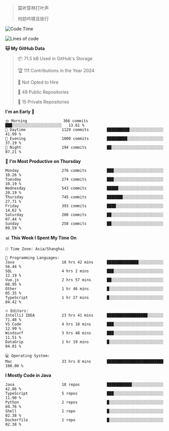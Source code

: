 > 莫听穿林打叶声
> 
> 何妨吟啸且徐行

<!-- ![Github Stats](https://github-readme-stats.vercel.app/api?username=catch6&count_private=true&show_icons=true&theme=gruvbox) -->

<!-- ![Top Langs](https://github-readme-stats.vercel.app/api/top-langs/?username=catch6&layout=compact) -->

<!--START_SECTION:waka-->
![Code Time](http://img.shields.io/badge/Code%20Time-1%2C929%20hrs%2027%20mins-blue)

![Lines of code](https://img.shields.io/badge/From%20Hello%20World%20I%27ve%20Written-9.4%20million%20lines%20of%20code-blue)

**🐱 My GitHub Data** 

> 📦 71.5 kB Used in GitHub's Storage 
 > 
> 🏆 111 Contributions in the Year 2024
 > 
> 🚫 Not Opted to Hire
 > 
> 📜 49 Public Repositories 
 > 
> 🔑 15 Private Repositories 
 > 
**I'm an Early 🐤** 

```text
🌞 Morning                366 commits         ███░░░░░░░░░░░░░░░░░░░░░░   13.61 % 
🌆 Daytime                1129 commits        ██████████░░░░░░░░░░░░░░░   41.99 % 
🌃 Evening                1000 commits        █████████░░░░░░░░░░░░░░░░   37.19 % 
🌙 Night                  194 commits         ██░░░░░░░░░░░░░░░░░░░░░░░   07.21 % 
```
📅 **I'm Most Productive on Thursday** 

```text
Monday                   276 commits         ███░░░░░░░░░░░░░░░░░░░░░░   10.26 % 
Tuesday                  274 commits         ███░░░░░░░░░░░░░░░░░░░░░░   10.19 % 
Wednesday                543 commits         █████░░░░░░░░░░░░░░░░░░░░   20.19 % 
Thursday                 745 commits         ███████░░░░░░░░░░░░░░░░░░   27.71 % 
Friday                   393 commits         ████░░░░░░░░░░░░░░░░░░░░░   14.62 % 
Saturday                 200 commits         ██░░░░░░░░░░░░░░░░░░░░░░░   07.44 % 
Sunday                   258 commits         ██░░░░░░░░░░░░░░░░░░░░░░░   09.59 % 
```


📊 **This Week I Spent My Time On** 

```text
🕑︎ Time Zone: Asia/Shanghai

💬 Programming Languages: 
Java                     18 hrs 42 mins      ██████████████░░░░░░░░░░░   56.44 % 
SQL                      4 hrs 2 mins        ███░░░░░░░░░░░░░░░░░░░░░░   12.19 % 
Vue.js                   2 hrs 57 mins       ██░░░░░░░░░░░░░░░░░░░░░░░   08.95 % 
Other                    1 hr 46 mins        █░░░░░░░░░░░░░░░░░░░░░░░░   05.35 % 
TypeScript               1 hr 27 mins        █░░░░░░░░░░░░░░░░░░░░░░░░   04.42 % 

🔥 Editors: 
IntelliJ IDEA            23 hrs 41 mins      ██████████████████░░░░░░░   71.48 % 
VS Code                  4 hrs 18 mins       ███░░░░░░░░░░░░░░░░░░░░░░   12.99 % 
Windsurf                 3 hrs 48 mins       ███░░░░░░░░░░░░░░░░░░░░░░   11.51 % 
DataGrip                 1 hr 19 mins        █░░░░░░░░░░░░░░░░░░░░░░░░   04.01 % 

💻 Operating System: 
Mac                      33 hrs 8 mins       █████████████████████████   100.00 % 
```

**I Mostly Code in Java** 

```text
Java                     18 repos            ███████████░░░░░░░░░░░░░░   42.86 % 
TypeScript               5 repos             ███░░░░░░░░░░░░░░░░░░░░░░   11.90 % 
Python                   2 repos             █░░░░░░░░░░░░░░░░░░░░░░░░   04.76 % 
Shell                    1 repo              █░░░░░░░░░░░░░░░░░░░░░░░░   02.38 % 
Dockerfile               1 repo              █░░░░░░░░░░░░░░░░░░░░░░░░   02.38 % 
```




<!--END_SECTION:waka-->
